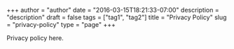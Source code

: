+++
author = "author"
date = "2016-03-15T18:21:33-07:00"
description = "description"
draft = false
tags = ["tag1", "tag2"]
title = "Privacy Policy"
slug = "privacy-policy"
type = "page"
+++

Privacy policy here.
